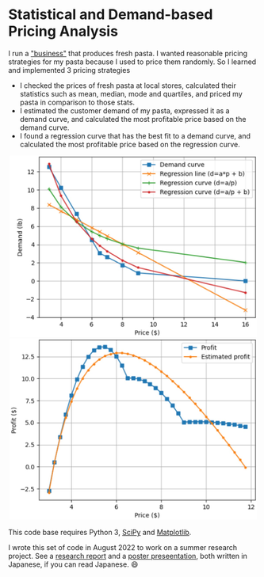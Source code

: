 # Statistical and Demand-based Pricing Analysis

I run a ["business"](https://italian19.blogspot.com/) that produces fresh pasta. I wanted reasonable pricing strategies for my pasta because I used to price them randomly. So I learned and implemented 3 pricing strategies 

- I checked the prices of fresh pasta at local stores, calculated their statistics such as mean, median, mode and quartiles, and priced my pasta in comparison to those stats. 
- I estimated the customer demand of my pasta, expressed it as a demand curve, and calculated the most profitable price based on the demand curve. 
- I found a regression curve that has the best fit to a demand curve, and calculated the most profitable price based on the regression curve. 

<p align="center">
  <img src="images/demand-curve-regression.jpg" width="500" />
  <img src="images/profit.jpg" width="500" />
</p>

This code base requires Python 3, [SciPy](https://scipy.org/) and [Matplotlib](https://matplotlib.org/). 

I wrote this set of code in August 2022 to work on a summer research project. See a [research report](https://drive.google.com/file/d/11Ve25t66MUfaCeax15RPoRMIbAaji_vr/view?usp=sharing) and a [poster preseentation](./images/poster-presentation.jpg), both written in Japanese, if you can read Japanese. :smile: 
